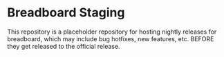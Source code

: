 # Breadboard Staging

This repository is a placeholder repository for hosting nightly releases for breadboard, which may include bug hotfixes, new features, etc. BEFORE they get released to the official release.
